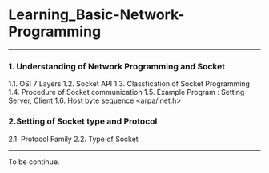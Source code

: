 # Learning_Basic-Network-Programming
---
### 1. Understanding of Network Programming and Socket
1.1. OSI 7 Layers
1.2. Socket API
1.3. Classfication of Socket Programming
1.4. Procedure of Socket communication
1.5. Example Program : Setting Server, Client
1.6. Host byte sequence <arpa/inet.h>
### 2.Setting of Socket type and Protocol
2.1. Protocol Family
2.2. Type of Socket

---
To be continue.